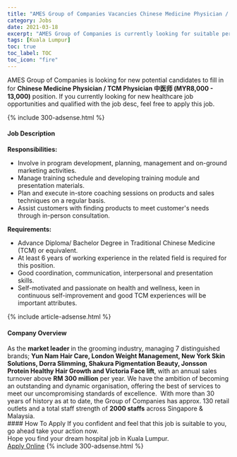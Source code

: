 ```yaml
---
title: "AMES Group of Companies Vacancies Chinese Medicine Physician / TCM Physician 中医师 (MYR8,000 - 13,000)" 
category: Jobs 
date: 2021-03-18 
excerpt: "AMES Group of Companies is currently looking for suitable person to fill in the Chinese Medicine Physician / TCM Physician 中医师 (MYR8,000 - 13,000) which positioned at Kuala Lumpur" 
tags: [Kuala Lumpur] 
toc: true 
toc_label: TOC 
toc_icon: "fire" 
--- 
```


<p>AMES Group of Companies is looking for new potential candidates to fill in for <b>Chinese Medicine Physician / TCM Physician 中医师 (MYR8,000 - 13,000)</b> position. If you currently looking for new healthcare job opportunities and qualified with the job desc, feel free to apply this job.
</p>{% include 300-adsense.html %} 
<div><div><h4>Job Description</h4></div><div><div><span><div><div><strong>Responsibilities:</strong></div><ul><li>Involve in program development, planning, management and on-ground marketing activities.</li><li>Manage training schedule and developing training module and presentation materials.</li><li>Plan and execute in-store coaching sessions on products and sales techniques on a regular basis.</li><li>Assist customers with finding products to meet customer's needs through in-person consultation.</li></ul><div><strong>Requirements:</strong></div><ul><li>Advance Diploma/ Bachelor Degree in Traditional Chinese Medicine (TCM) or equivalent.</li><li>At least 6 years of working experience in the related field is required for this position.</li><li>Good coordination, communication, interpersonal and presentation skills.</li><li>Self-motivated and passionate on health and wellness, keen in continuous self-improvement and good TCM experiences will be important attributes.</li></ul></div></span></div></div></div> 
{% include article-adsense.html %} 
<div><div><h4>Company Overview</h4></div><div><div><span><div><div>
	As the <strong>market leader </strong>in the grooming industry, managing 7 distinguished brands; <strong>Yun Nam Hair Care, London Weight Management, New York Skin Solutions, Dorra Slimming, Shakura Pigmentation Beauty, Jonsson Protein Healthy Hair Growth and Victoria Face lift</strong>, with an annual sales turnover above <strong>RM 300 million</strong> per year. We have the ambition of becoming an outstanding and dynamic organisation, offering the best of services to meet our uncompromising standards of excellence.&#160; With more than 30 years of history as at to date, the Group of Companies has approx. 130 retail outlets and a total staff strength of <strong>2000 staffs</strong> across Singapore &amp; Malaysia.</div></div></span></div></div></div> 
#### How To Apply 
If you confident and feel that this job is suitable to you, go ahead take your action now. <br/> 
Hope you find your dream hospital job in Kuala Lumpur. <br/> 
<a href="https://www.jobstreet.com.my/en/job/chinese-medicine-physician-tcm-physician-中医师-myr8-000-13-000-4500285?jobId=jobstreet-my-job-4500285" class="btn btn--warning" target="_blank" rel="nofollow noopenner">Apply Online</a> 
{% include 300-adsense.html %} 